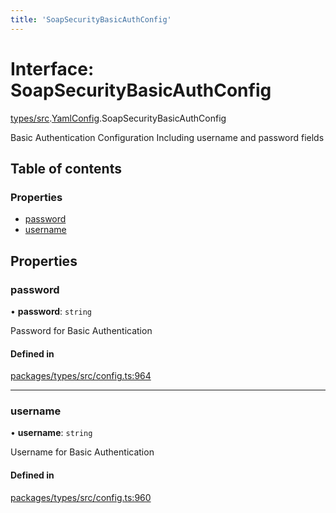 ```yaml
---
title: 'SoapSecurityBasicAuthConfig'
---
```


# Interface: SoapSecurityBasicAuthConfig

[types/src](../modules/types_src).[YamlConfig](../modules/types_src.YamlConfig).SoapSecurityBasicAuthConfig

Basic Authentication Configuration
Including username and password fields

## Table of contents

### Properties

- [password](types_src.YamlConfig.SoapSecurityBasicAuthConfig#password)
- [username](types_src.YamlConfig.SoapSecurityBasicAuthConfig#username)

## Properties

### password

• **password**: `string`

Password for Basic Authentication

#### Defined in

[packages/types/src/config.ts:964](https://github.com/Urigo/graphql-mesh/blob/master/packages/types/src/config.ts#L964)

___

### username

• **username**: `string`

Username for Basic Authentication

#### Defined in

[packages/types/src/config.ts:960](https://github.com/Urigo/graphql-mesh/blob/master/packages/types/src/config.ts#L960)
